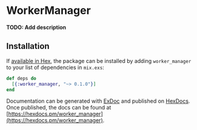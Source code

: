 # WorkerManager

**TODO: Add description**

## Installation

If [available in Hex](https://hex.pm/docs/publish), the package can be installed
by adding `worker_manager` to your list of dependencies in `mix.exs`:

```elixir
def deps do
  [{:worker_manager, "~> 0.1.0"}]
end
```

Documentation can be generated with [ExDoc](https://github.com/elixir-lang/ex_doc)
and published on [HexDocs](https://hexdocs.pm). Once published, the docs can
be found at [https://hexdocs.pm/worker_manager](https://hexdocs.pm/worker_manager).

